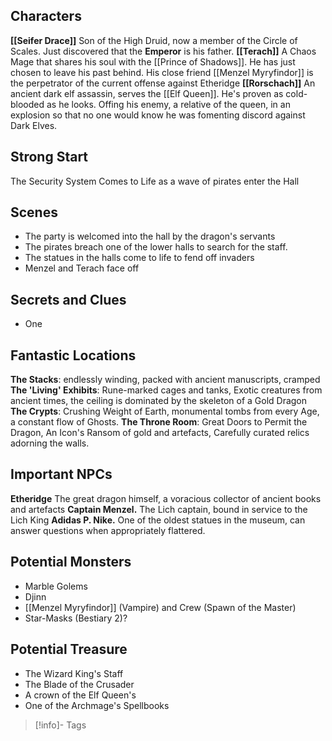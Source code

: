 ## Characters
**[[Seifer Drace]]** Son of the High Druid, now a member of the Circle of Scales.  Just discovered that the **Emperor** is his father.
**[[Terach]]** A Chaos Mage that shares his soul with the [[Prince of Shadows]].  He has just chosen to leave his past behind.  His close friend [[Menzel Myryfindor]] is the perpetrator of the current offense against Etheridge
**[[Rorschach]]** An ancient dark elf assassin, serves the [[Elf Queen]].  He's proven as cold-blooded as he looks.  Offing his enemy, a relative of the queen, in an explosion so that no one would know he was fomenting discord against Dark Elves.

## Strong Start

The Security System Comes to Life as a wave of pirates enter the Hall

## Scenes
- The party is welcomed into the hall by the dragon's servants
- The pirates breach one of the lower halls to search for the staff.
- The statues in the halls come to life to fend off invaders
- Menzel and Terach face off

## Secrets and Clues

- One

## Fantastic Locations
**The Stacks**: endlessly winding, packed with ancient manuscripts, cramped
**The 'Living' Exhibits**: Rune-marked cages and tanks, Exotic creatures from ancient times, the ceiling is dominated by the skeleton of a Gold Dragon
**The Crypts**: Crushing Weight of Earth, monumental tombs from every Age, a constant flow of Ghosts.
**The Throne Room**: Great Doors to Permit the Dragon, An Icon's Ransom of gold and artefacts, Carefully curated relics adorning the walls.

## Important NPCs
**Etheridge** The great dragon himself, a voracious collector of ancient books and artefacts
**Captain Menzel.** The Lich captain, bound in service to the Lich King
**Adidas P. Nike.** One of the oldest statues in the museum, can answer questions when appropriately flattered.

## Potential Monsters
* Marble Golems
* Djinn
* [[Menzel Myryfindor]] (Vampire) and Crew (Spawn of the Master)
* Star-Masks (Bestiary 2)?

## Potential Treasure
* The Wizard King's Staff
* The Blade of the Crusader
* A crown of the Elf Queen's
* One of the Archmage's Spellbooks

> [!info]- Tags

